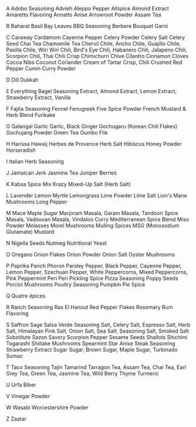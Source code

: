 A
Adobo Seasoning
Advieh
Aleppo Pepper
Allspice
Almond Extract
Amaretto Flavoring
Annatto
Anise
Arrowroot Powder
Assam Tea

B
Baharat
Basil
Bay Leaves
BBQ Seasoning
Berbere
Bouquet Garni

C
Caraway
Cardamom
Cayenne Pepper
Celery Powder
Celery Salt
Celery Seed
Chai Tea
Chamomile Tea
Chervil
Chile, Ancho
Chile, Guajillo
Chile, Pasilla
Chile, Wiri Wiri
Chili, Bird's Eye
Chili, Habanero
Chili, Jalapeno
Chili, Scorpion
Chili, Thai
Chili Crisp
Chimichurri
Chive
Cilantro
Cinnamon
Cloves
Cocoa Nibs
Coconut
Coriander
Cream of Tartar
Crisp, Chili
Crushed Red Pepper
Cumin
Curry Powder

D
Dill
Dukkah

E
Everything Bagel Seasoning
Extract, Almond
Extract, Lemon
Extract, Strawberry
Extract, Vanilla

F
Fajita Seasoning
Fennel
Fenugreek
Five Spice Powder
French Mustard & Herb Blend
Furikake

G
Galangal
Garlic
Garlic, Black
Ginger
Gochugaru (Korean Chili Flakes)
Gochujang Powder
Green Tea
Gumbo File

H
Harissa
Hawaij
Herbes de Provence
Herb Salt
Hibiscus
Honey Powder
Horseradish

I
Italian Herb Seasoning

J
Jamaican Jerk
Jasmine Tea
Juniper Berries

K
Kabsa Spice Mix
Krazy Mixed-Up Salt (Herb Salt)

L
Lavender
Lemon Myrtle
Lemongrass
Lime Powder
Lime Salt
Lion's Mane Mushrooms
Long Pepper

M
Mace
Maple Sugar
Marjoram
Masala, Garam
Masala, Tandoori Spice
Masala, Vadouvan
Masala, Vindaloo Curry
Mediterranean Spice Blend
Miso Powder
Molasses
Morel Mushrooms
Mulling Spices
MSG (Monosodium Glutamate)
Mustard

N
Nigella Seeds
Nutmeg
Nutritional Yeast

O
Oregano
Onion Flakes
Onion Powder
Onion Salt
Oyster Mushrooms

P
Paprika
Panch Phoron
Parsley
Pepper, Black
Pepper, Cayenne
Pepper, Lemon
Pepper, Szechuan
Pepper, White
Peppercorns, Mixed
Peppercorns, Pink
Peppermint
Peri Peri
Pickling Spice
Pizza Seasoning
Poppy Seeds
Porcini Mushrooms
Poultry Seasoning
Pumpkin Pie Spice

Q
Quatre épices

R
Ranch Seasoning
Ras El Hanout
Red Pepper Flakes
Rosemary
Rum Flavoring

S
Saffron
Sage
Salsa Verde Seasoning
Salt, Celery
Salt, Espresso
Salt, Herb
Salt, Himalayan Pink
Salt, Onion
Salt, Sea
Salt, Seasoning
Salt, Smoked
Salt Substitute
Sazon
Savory
Scorpion Pepper
Sesame Seeds
Shallots
Shichimi Togarashi
Shiitake Mushrooms
Spearmint
Star Anise
Steak Seasoning
Strawberry Extract
Sugar
Sugar, Brown
Sugar, Maple
Sugar, Turbinado
Sumac

T
Taco Seasoning
Tajín
Tamarind
Tarragon
Tea, Assam
Tea, Chai
Tea, Earl Grey
Tea, Green
Tea, Jasmine
Tea, Wild Berry
Thyme
Turmeric

U
Urfa Biber

V
Vinegar Powder

W
Wasabi
Worcestershire Powder

Z
Zaatar